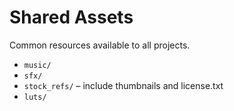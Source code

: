 # Shared Assets

Common resources available to all projects.
- `music/`
- `sfx/`
- `stock_refs/` – include thumbnails and license.txt
- `luts/`
